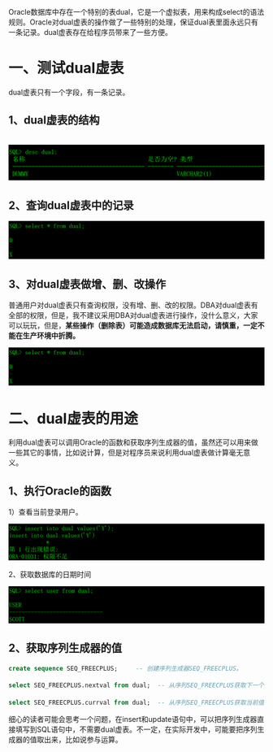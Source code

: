 Oracle数据库中存在一个特别的表dual，它是一个虚拟表，用来构成select的语法规则。Oracle对dual虚表的操作做了一些特别的处理，保证dual表里面永远只有一条记录。dual虚表存在给程序员带来了一些方便。

# 一、测试dual虚表

dual虚表只有一个字段，有一条记录。

## 1、dual虚表的结构

​                               ![](./img/62.png)

## 2、查询dual虚表中的记录

 ![](./img/63.png)

## 3、对dual虚表做增、删、改操作

普通用户对dual虚表只有查询权限，没有增、删、改的权限。DBA对dual虚表有全部的权限，但是，我不建议采用DBA对dual虚表进行操作，没什么意义，大家可以玩玩，但是，**某些操作（删除表）可能造成数据库无法启动，请慎重，一定不能在生产环境中折腾。**

 ![](./img/63.png)

# 二、dual虚表的用途

利用dual虚表可以调用Oracle的函数和获取序列生成器的值，虽然还可以用来做一些其它的事情，比如说计算，但是对程序员来说利用dual虚表做计算毫无意义。

## 1、执行Oracle的函数

1）查看当前登录用户。

 ![](./img/64.png)

2、获取数据库的日期时间

 ![](./img/65.png)

## 2、获取序列生成器的值

```sql
create sequence SEQ_FREECPLUS;     -- 创建序列生成器SEQ_FREECPLUS。

select SEQ_FREECPLUS.nextval from dual;  -- 从序列SEQ_FREECPLUS获取下一个值。

select SEQ_FREECPLUS.currval from dual;  -- 从序列SEQ_FREECPLUS获取当前值。
```

细心的读者可能会思考一个问题，在insert和update语句中，可以把序列生成器直接填写到SQL语句中，不需要dual虚表。不一定，在实际开发中，可能要把序列生成器的值取出来，比如说参与运算。